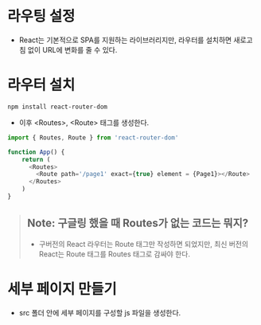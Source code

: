 # 라우팅 설정

- React는 기본적으로 SPA를 지원하는 라이브러리지만, 라우터를 설치하면 새로고침 없이 URL에 변화를 줄 수 있다.

# 라우터 설치

```
npm install react-router-dom
```

- 이후 \<Routes>, \<Route> 태그를 생성한다.

```js
import { Routes, Route } from 'react-router-dom'

function App() {
    return (
      <Routes>
        <Route path='/page1' exact={true} element = {Page1}></Route>
      </Routes>
    )
}
```

> ## Note: 구글링 했을 때 Routes가 없는 코드는 뭐지?
> - 구버전의 React 라우터는 Route 태그만 작성하면 되었지만, 최신 버전의 React는 Route 태그를 Routes 태그로 감싸야 한다.

# 세부 페이지 만들기

- src 폴더 안에 세부 페이지를 구성할 js 파일을 생성한다.